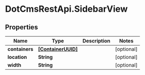 # DotCmsRestApi.SidebarView

## Properties

Name | Type | Description | Notes
------------ | ------------- | ------------- | -------------
**containers** | [**[ContainerUUID]**](ContainerUUID.md) |  | [optional] 
**location** | **String** |  | [optional] 
**width** | **String** |  | [optional] 


